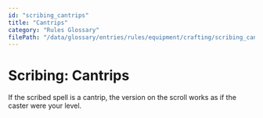 ```yaml
---
id: "scribing_cantrips"
title: "Cantrips"
category: "Rules Glossary"
filePath: "/data/glossary/entries/rules/equipment/crafting/scribing_cantrips.md"
---
```

# Scribing: Cantrips
If the scribed spell is a cantrip, the version on the scroll works as if the caster were your level.